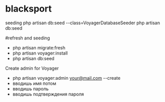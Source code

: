 # blacksport

seeding
php artisan db:seed --class=VoyagerDatabaseSeeder
php artisan db:seed

#refresh and seeding
- php artisan migrate:fresh
- php artisan voyager:install
- php artisan db:seed

 Create admin for Voyager
- php artisan voyager:admin your@mail.com --create
- вводишь имя потом
- вводишь пароль
- вводишь подтверждения пароля
